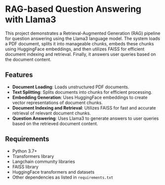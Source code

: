 # RAG-based Question Answering with Llama3

This project demonstrates a Retrieval-Augmented Generation (RAG) pipeline for question answering using the Llama3 language model. The system loads a PDF document, splits it into manageable chunks, embeds these chunks using HuggingFace embeddings, and then utilizes FAISS for efficient document indexing and retrieval. Finally, it answers user queries based on the document content.

## Features

- **Document Loading**: Loads unstructured PDF documents.
- **Text Splitting**: Splits documents into chunks for efficient processing.
- **Embedding Generation**: Uses HuggingFace embeddings to create vector representations of document chunks.
- **Document Indexing and Retrieval**: Utilizes FAISS for fast and accurate retrieval of relevant document chunks.
- **Question Answering**: Uses Llama3 to generate answers to user queries based on the retrieved document content.

## Requirements

- Python 3.7+
- Transformers library
- Langchain community libraries
- FAISS library
- HuggingFace transformers and datasets
- Other dependencies as listed in `requirements.txt`


